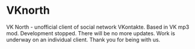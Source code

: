 # VKnorth
VK North - unofficial client of social network VKontakte. Based in VK mp3 mod. Development stopped. There will be no more updates. Work is underway on an individual client. Thank you for being with us.
